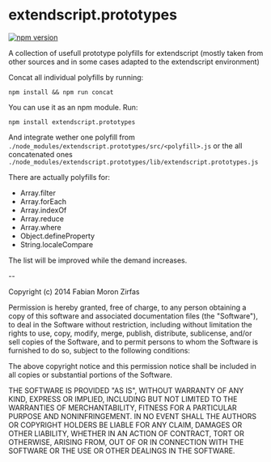 extendscript.prototypes
=======================

[![npm version](https://badge.fury.io/js/extendscript.prototypes.svg)](https://badge.fury.io/js/extendscript.prototypes)

A collection of usefull prototype polyfills for extendscript (mostly taken from other sources and in some cases adapted to the extendscript environment)

Concat all individual polyfills by running:  

    npm install && npm run concat

You can use it as an npm module. Run:

    npm install extendscript.prototypes
    
And integrate wether one polyfill from `./node_modules/extendscript.prototypes/src/<polyfill>.js` or the all concatenated ones `./node_modules/extendscript.prototypes/lib/extendscript.prototypes.js`

There are actually polyfills for:
- Array.filter
- Array.forEach
- Array.indexOf
- Array.reduce
- Array.where
- Object.defineProperty
- String.localeCompare

The list will be improved while the demand increases.


--

Copyright (c) 2014 Fabian Moron Zirfas

Permission is hereby granted, free of charge, to any person obtaining a copy
of this software and associated documentation files (the "Software"), to deal
in the Software without restriction, including without limitation the rights
to use, copy, modify, merge, publish, distribute, sublicense, and/or sell
copies of the Software, and to permit persons to whom the Software is
furnished to do so, subject to the following conditions:

The above copyright notice and this permission notice shall be included in all
copies or substantial portions of the Software.

THE SOFTWARE IS PROVIDED "AS IS", WITHOUT WARRANTY OF ANY KIND, EXPRESS OR
IMPLIED, INCLUDING BUT NOT LIMITED TO THE WARRANTIES OF MERCHANTABILITY,
FITNESS FOR A PARTICULAR PURPOSE AND NONINFRINGEMENT. IN NO EVENT SHALL THE
AUTHORS OR COPYRIGHT HOLDERS BE LIABLE FOR ANY CLAIM, DAMAGES OR OTHER
LIABILITY, WHETHER IN AN ACTION OF CONTRACT, TORT OR OTHERWISE, ARISING FROM,
OUT OF OR IN CONNECTION WITH THE SOFTWARE OR THE USE OR OTHER DEALINGS IN THE
SOFTWARE.

